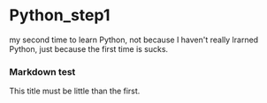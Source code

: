 # Python_step1
my second time to learn Python, not because I haven't really lrarned Python, just because the first time is sucks.
### Markdown test
This title must be little than the first. 
